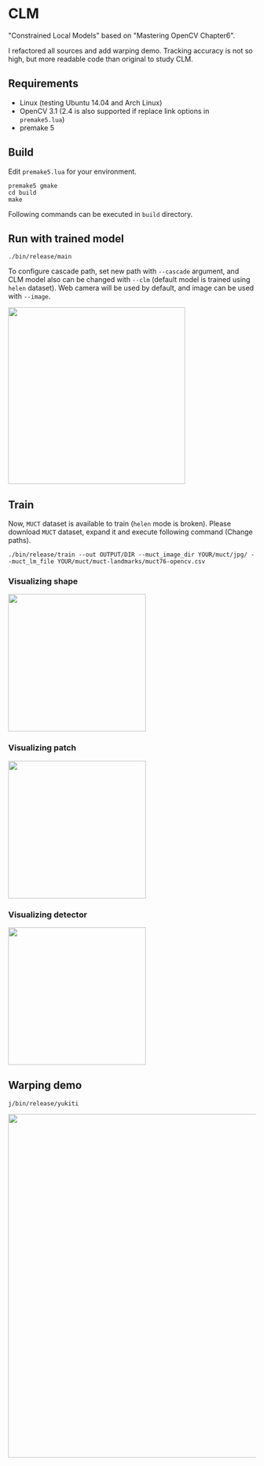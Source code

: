 # CLM #
"Constrained Local Models" based on "Mastering OpenCV Chapter6".

I refactored all sources and add warping demo.
Tracking accuracy is not so high, but more readable code than original to study CLM.

## Requirements ##
* Linux (testing Ubuntu 14.04 and Arch Linux)
* OpenCV 3.1 (2.4 is also supported if replace link options in `premake5.lua`)
* premake 5

## Build ##
Edit `premake5.lua` for your environment.

```
premake5 gmake
cd build
make
```

Following commands can be executed in `build` directory.

## Run with trained model ##
```
./bin/release/main
```

To configure cascade path, set new path with `--cascade` argument,
and CLM model also can be changed with `--clm` (default model is trained using `helen` dataset).
Web camera will be used by default, and image can be used with `--image`.

<img src="https://raw.githubusercontent.com/takiyu/CLM/master/screenshots/main_lena.png" width="360px">

## Train ##
Now, `MUCT` dataset is available to train (`helen` mode is broken).
Please download `MUCT` dataset, expand it and execute following command (Change paths).

```
./bin/release/train --out OUTPUT/DIR --muct_image_dir YOUR/muct/jpg/ --muct_lm_file YOUR/muct/muct-landmarks/muct76-opencv.csv
```

### Visualizing shape ###
<img src="https://raw.githubusercontent.com/takiyu/CLM/master/screenshots/train_shape.gif" width="280px">

### Visualizing patch ###
<img src="https://raw.githubusercontent.com/takiyu/CLM/master/screenshots/train_patch.png" width="280px">

### Visualizing detector ###
<img src="https://raw.githubusercontent.com/takiyu/CLM/master/screenshots/train_detector.png" width="280px">

## Warping demo ##
```
j/bin/release/yukiti
```

<img src="https://raw.githubusercontent.com/takiyu/CLM/master/screenshots/yukiti.png" width="700px">

